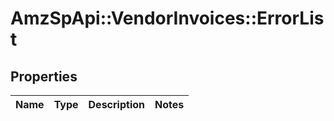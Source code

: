 # AmzSpApi::VendorInvoices::ErrorList

## Properties
Name | Type | Description | Notes
------------ | ------------- | ------------- | -------------

